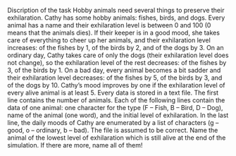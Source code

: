 Discription of the task
Hobby animals need several things to preserve their exhilaration. Cathy has some hobby animals: fishes, birds, and dogs. Every animal has a name 
and their exhilaration level is between 0 and 100 (0 means that the animals dies). If their keeper is in a good mood, she takes care of everything 
to cheer up her animals, and their exhilaration level increases: of the fishes by 1, of the birds by 2, and of the dogs by 3. On an ordinary day, 
Cathy takes care of only the dogs (their exhilaration level does not change), so the exhilaration level of the rest decreases: of the fishes by 3, 
of the birds by 1. On a bad day, every animal becomes a bit sadder and their exhilaration level decreases: of the fishes by 5, of the birds by 3, 
and of the dogs by 10. Cathy’s mood improves by one if the exhilaration level of every alive animal is at least 5. Every data is stored in a text file. 
The first line contains the number of animals. Each of the following lines contain the data of one animal: one character for the type (F – Fish, 
B – Bird, D – Dog), name of the animal (one word), and the initial level of exhilaration. In the last line, the daily moods of Cathy are 
enumerated by a list of characters (g – good, o – ordinary, b – bad). The file is assumed to be correct. Name the animal of the lowest level of 
exhilaration which is still alive at the end of the simulation. If there are more, name all of them!
